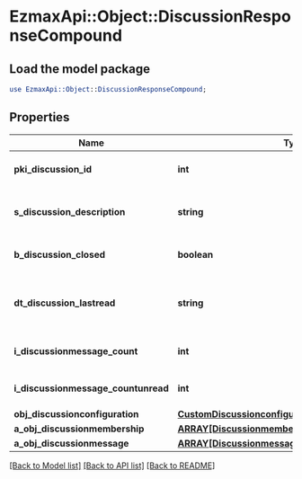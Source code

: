 # EzmaxApi::Object::DiscussionResponseCompound

## Load the model package
```perl
use EzmaxApi::Object::DiscussionResponseCompound;
```

## Properties
Name | Type | Description | Notes
------------ | ------------- | ------------- | -------------
**pki_discussion_id** | **int** | The unique ID of the Discussion | 
**s_discussion_description** | **string** | The description of the Discussion | 
**b_discussion_closed** | **boolean** | Whether if it&#39;s an closed | 
**dt_discussion_lastread** | **string** | The date the Discussion was last read | [optional] 
**i_discussionmessage_count** | **int** | The count of Attachment. | 
**i_discussionmessage_countunread** | **int** | The count of Attachment. | 
**obj_discussionconfiguration** | [**CustomDiscussionconfigurationResponse**](CustomDiscussionconfigurationResponse.md) |  | [optional] 
**a_obj_discussionmembership** | [**ARRAY[DiscussionmembershipResponseCompound]**](DiscussionmembershipResponseCompound.md) |  | 
**a_obj_discussionmessage** | [**ARRAY[DiscussionmessageResponseCompound]**](DiscussionmessageResponseCompound.md) |  | 

[[Back to Model list]](../README.md#documentation-for-models) [[Back to API list]](../README.md#documentation-for-api-endpoints) [[Back to README]](../README.md)


